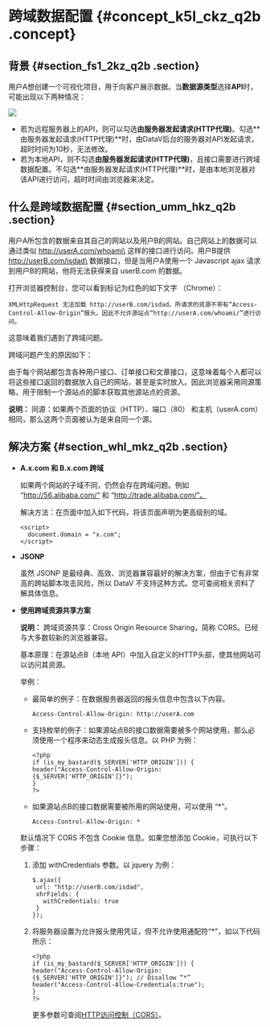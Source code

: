 # 跨域数据配置 {#concept_k5l_ckz_q2b .concept}

## 背景 {#section_fs1_2kz_q2b .section}

用户A想创建一个可视化项目，用于向客户展示数据。当**数据源类型**选择**API**时，可能出现以下两种情况：

![](http://static-aliyun-doc.oss-cn-hangzhou.aliyuncs.com/assets/img/16582/15583433518623_zh-CN.png)

-   若为远程服务器上的API，则可以勾选**由服务器发起请求\(HTTP代理\)**。勾选**由服务器发起请求\(HTTP代理\)**时，由DataV后台的服务器对API发起请求，超时时间为10秒，无法修改。
-   若为本地API，则不勾选**由服务器发起请求\(HTTP代理\)**，且接口需要进行跨域数据配置。不勾选**由服务器发起请求\(HTTP代理\)**时，是由本地浏览器对该API进行访问，超时时间由浏览器来决定。

## 什么是跨域数据配置 {#section_umm_hkz_q2b .section}

用户A所包含的数据来自其自己的网站以及用户B的网站。自己网站上的数据可以通过类似 <http://userA.com/whoami\> 这样的接口进行访问。用户B提供 <http://userB.com/isdad\> 数据接口，但是当用户A使用一个 Javascript ajax 请求到用户B的网站，他将无法获得来自 userB.com 的数据。

打开浏览器控制台，您可以看到标记为红色的如下文字 （Chrome）：

```
XMLHttpRequest 无法加载 http://userB.com/isdad。所请求的资源不带有“Access-Control-Allow-Origin”报头。因此不允许源站点“http://userA.com/whoami/”进行访问。
```

这意味着我们遇到了跨域问题。

跨域问题产生的原因如下：

由于每个网站都包含各种用户接口、订单接口和文章接口，这意味着每个人都可以将这些接口返回的数据放入自己的网站，甚至是实时放入。因此浏览器采用同源策略，用于限制一个源站点的脚本获取其他源站点的资源。

**说明：** 同源：如果两个页面的协议（HTTP）、端口（80） 和主机（userA.com）相同，那么这两个页面被认为是来自同一个源。

## 解决方案 {#section_whl_mkz_q2b .section}

-   **A.x.com 和 B.x.com 跨域**

    如果两个网站的子域不同，仍然会存在跨域问题。例如 “http://56.alibaba.com/” 和 “http://trade.alibaba.com/”。

    解决方法：在页面中加入如下代码，将该页面声明为更高级别的域。

    ```
    <script>
      document.domain = "x.com";
    </script>
    ```

-   **JSONP**

    虽然 JSONP 是最经典、高效、浏览器兼容最好的解决方案，但由于它有非常高的跨站脚本攻击风险，所以 DataV 不支持这种方式。您可查阅相关资料了解具体信息。

-   **使用跨域资源共享方案**

    **说明：** 跨域资源共享：Cross Origin Resource Sharing，简称 CORS。已经与大多数较新的浏览器兼容。

    基本原理：在源站点B（本地 API）中加入自定义的HTTP头部，使其他网站可以访问其资源。

    举例：

    -   最简单的例子：在数据服务器返回的报头信息中包含以下内容。

        ```
        Access-Control-Allow-Origin: http://userA.com
        ```

    -   支持枚举的例子：如果源站点B的接口数据需要被多个网站使用，那么必须使用一个程序来动态生成报头信息。以 PHP 为例：

        ```
        <?php 
        if (is_my_bastard($_SERVER['HTTP_ORIGIN'])) {
        header("Access-Control-Allow-Origin: {$_SERVER['HTTP_ORIGIN']}");
        }
        ?>
        ```

    -   如果源站点B的接口数据需要被所用的网站使用，可以使用 “\*”。

        ```
        Access-Control-Allow-Origin: *
        ```

    默认情况下 CORS 不包含 Cookie 信息。如果您想添加 Cookie，可执行以下步骤：

    1.  添加 withCredentials 参数。以 jquery 为例：

        ```
        $.ajax({
         url: "http://userB.com/isdad",
         xhrFields: {
           withCredentials: true
         }
        });
        ```

    2.  将服务器设置为允许报头使用凭证，但不允许使用通配符“\*”，如以下代码所示：

        ```
        <?php 
        if (is_my_bastard($_SERVER['HTTP_ORIGIN'])) {
        header("Access-Control-Allow-Origin: {$_SERVER['HTTP_ORIGIN']}"); // Disallow “*”
        header("Access-Control-Allow-Credentials:true");
        }
        ?>
        ```

        更多参数可查阅[HTTP访问控制（CORS）](https://developer.mozilla.org/zh-CN/docs/Web/HTTP/Access_control_CORS)。


